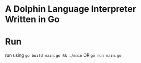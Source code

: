 # A Dolphin Language Interpreter Written in Go

# Run
run using `go build main.go && ./main` OR `go run main.go`